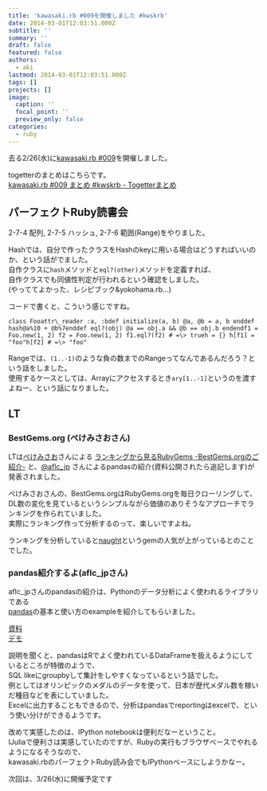 ```yaml
---
title: 'kawasaki.rb #009を開催しました #kwskrb'
date: 2014-03-01T12:03:51.000Z
subtitle: ''
summary: ''
draft: false
featured: false
authors:
  - aki
lastmod: 2014-03-01T12:03:51.000Z
tags: []
projects: []
image:
  caption: ''
  focal_point: ''
  preview_only: false
categories:
  - ruby
---
```

去る2/26(水)に[kawasaki.rb #009](http://kawasakirb.doorkeeper.jp/events/8859)を開催しました。

togetterのまとめはこちらです。  
[kawasaki.rb #009 まとめ #kwskrb - Togetterまとめ](http://togetter.com/li/635478)

## パーフェクトRuby読書会

2-7-4 配列, 2-7-5 ハッシュ, 2-7-6 範囲(Range)をやりました。

Hashでは、自分で作ったクラスをHashのkeyに用いる場合はどうすればいいのか、という話がでました。  
自作クラスに`hash`メソッドと`eql?(other)`メソッドを定義すれば、  
自作クラスでも同値性判定が行われるという確認をしました。  
(やっててよかった、レシピブック&yokohama.rb...)

コードで書くと、こういう感じですね。

    class Fooattr\_reader :a, :bdef initialize(a, b) @a, @b = a, b enddef hash@a%10 + @b%7enddef eql?(obj) @a == obj.a && @b == obj.b endendf1 = Foo.new(1, 2) f2 = Foo.new(1, 2) f1.eql?(f2) # =\> trueh = {} h[f1] = "foo"h[f2] # =\> "foo"

Rangeでは、`(1..-1)`のような負の数までのRangeってなんであるんだろう？という話をしました。  
使用するケースとしては、Arrayにアクセスするとき`ary[1..-1]`というのを渡すよねー、という話になりました。

## LT

### BestGems.org (ぺけみさおさん)

LTは[ぺけみさお](https://twitter.com/xmisao)さんによる [ランキングから見るRubyGems -BestGems.orgのご紹介-](http://www.xmisao.com/presentation/kawasaki_rb_9/index.html#/) と、[@aflc\_jp](https://twitter.com/aflc_jp) さんによるpandasの紹介(資料公開されたら追記します)が発表されました。

ぺけみさおさんの、BestGems.orgはRubyGems.orgを毎日クローリングして、  
DL数の変化を見ているというシンプルながら価値のありそうなアプローチでランキングを作られていました。  
実際にランキング作って分析するのって、楽しいですよね。

ランキングを分析していると[naught](https://github.com/avdi/naught)というgemの人気が上がっているとのことでした。

### pandas紹介するよ(aflc\_jpさん)

aflc\_jpさんのpandasの紹介は、Pythonのデータ分析によく使われるライブラリである  
[pandas](http://pandas.pydata.org/)の基本と使い方のexampleを紹介してもらいました。

[資料](http://aflc.github.io/kawasaki.rb/2-pandas/introduce_pandas.slides.html#/)  
[デモ](http://aflc.github.io/kawasaki.rb/2-pandas/medalists.html)

説明を聞くと、pandasはRでよく使われているDataFrameを扱えるようにしているところが特徴のようで、  
SQL likeにgroupbyして集計をしやすくなっているという話でした。  
例としてはオリンピックのメダルのデータを使って、日本が歴代メダル数を稼いだ種目などを表にしていました。  
Excelに出力することもできるので、分析はpandasでreportingはexcelで、という使い分けができるようです。

改めて実感したのは、IPython notebookは便利だなーということ。  
IJuliaで便利さは実感していたのですが、Rubyの実行もブラウザベースでやれるようになるそうなので、  
kawasaki.rbのパーフェクトRuby読み会でもIPythonベースにしようかなー。

次回は、3/26(水)に開催予定です


